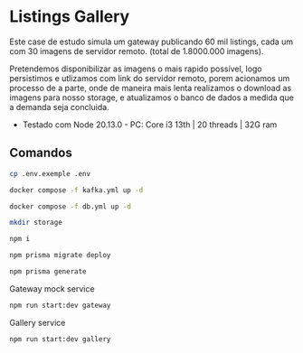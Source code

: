 # Listings Gallery

Este case de estudo simula um gateway publicando 60 mil listings, cada um com 30 imagens de servidor remoto. (total de 1.8000.000 imagens).

Pretendemos disponibilizar as imagens o mais rapido possível, logo persistimos e utlizamos com link do servidor remoto, porem acionamos um processo de a parte, onde de maneira mais lenta realizamos o download as imagens para nosso storage, e atualizamos o banco de dados a medida que a demanda seja concluida.

- Testado com Node 20.13.0 - PC: Core i3 13th | 20 threads | 32G ram

## Comandos

```bash
cp .env.exemple .env
```

```bash
docker compose -f kafka.yml up -d
```

```bash
docker compose -f db.yml up -d
```

```bash
mkdir storage
```

```bash
npm i
```

```bash
npm prisma migrate deploy
```

```bash
npm prisma generate
```

Gateway mock service

```bash
npm run start:dev gateway
```

Gallery service

```bash
npm run start:dev gallery
```
